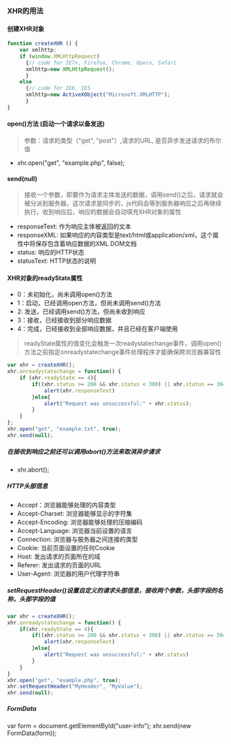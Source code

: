 ### XHR的用法
#### 创建XHR对象
```js
function createXHR () {
    var xmlhttp;
    if (window.XMLHttpRequest)
      {// code for IE7+, Firefox, Chrome, Opera, Safari
      xmlhttp=new XMLHttpRequest();
      }
    else
      {// code for IE6, IE5
      xmlhttp=new ActiveXObject("Microsoft.XMLHTTP");
      }
}

```
#### open()方法 (启动一个请求以备发送)
> 参数：请求的类型（"get", "post"）,请求的URL, 是否异步发送请求的布尔值
* xhr.open("get", "example.php", false);
#### send(null)
> 接收一个参数，即要作为请求主体发送的数据，调用send()之后，请求就会被分派到服务器，这次请求是同步的，js代码会等到服务器响应之后再继续执行，收到响应后，响应的数据会自动填充XHR对象的属性
* responseText: 作为响应主体被返回的文本
* responseXML: 如果响应的内容类型是text/html或application/xml，这个属性中将保存包含着响应数据的XML DOM文档
* status: 响应的HTTP状态
* statusText: HTTP状态的说明
#### XHR对象的readyState属性
* 0：未初始化，尚未调用open()方法
* 1：启动，已经调用open方法，但尚未调用send()方法
* 2: 发送，已经调用send()方法，但尚未收到响应
* 3：接收，已经接收到部分响应数据
* 4：完成，已经接收到全部响应数据，并且已经在客户端使用

> readyState属性的值变化会触发一次readystatechange事件，调用open()方法之前指定onreadystatechange事件处理程序才能确保跨浏览器兼容性
``` js
var xhr = createXHR();
xhr.onreadystatechange = function() {
    if (xhr.readyState == 4){
        if((xhr.status >= 200 && xhr.status < 300) || xhr.status == 304 ){
            alert(xhr.responseText)
        }else{
            alert("Request was unsuccessful:" + xhr.status);
        }
    }
};
xhr.open("get", "example.txt", true);
xhr.send(null);
```
##### 在接收到响应之前还可以调用abort()方法来取消异步请求
* xhr.abort();
##### HTTP头部信息
* Accept：浏览器能够处理的内容类型
* Accept-Charset: 浏览器能够显示的字符集
* Accept-Encoding: 浏览器能够处理的压缩编码
* Accept-Language: 浏览器当前设置的语言
* Connection: 浏览器与服务器之间连接的类型
* Cookie: 当前页面设置的任何Cookie
* Host: 发出请求的页面所在的域
* Referer: 发出请求的页面的URL
* User-Agent: 浏览器的用户代理字符串
##### setRequestHeader()设置自定义的请求头部信息，接收两个参数，头部字段的名称，头部字段的值
```js
var xhr = createXHR();
xhr.onreadystatechange = function() {
    if(xhr.readyState == 4){
        if((xhr.status >= 200 && xhr.status < 300) || xhr.status == 304){
            alert(xhr.responseText)
        }else{
            alert("Request was unsuccessful:" + xhr.status)
        }
    }
}
xhr.open("get", "example.php", true);
xhr.setRequestHeader("MyHeader", "MyValue");
xhr.send(null);
```
##### FormData
var form = document.getElementById("user-info");
xhr.send(new FormData(form));